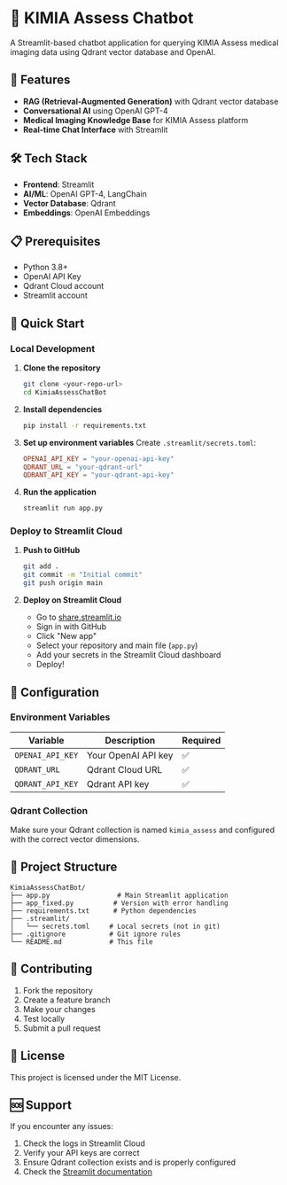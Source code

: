 # 🧬 KIMIA Assess Chatbot

A Streamlit-based chatbot application for querying KIMIA Assess medical imaging data using Qdrant vector database and OpenAI.

## 🚀 Features

- **RAG (Retrieval-Augmented Generation)** with Qdrant vector database
- **Conversational AI** using OpenAI GPT-4
- **Medical Imaging Knowledge Base** for KIMIA Assess platform
- **Real-time Chat Interface** with Streamlit

## 🛠️ Tech Stack

- **Frontend**: Streamlit
- **AI/ML**: OpenAI GPT-4, LangChain
- **Vector Database**: Qdrant
- **Embeddings**: OpenAI Embeddings

## 📋 Prerequisites

- Python 3.8+
- OpenAI API Key
- Qdrant Cloud account
- Streamlit account

## 🚀 Quick Start

### Local Development

1. **Clone the repository**
   ```bash
   git clone <your-repo-url>
   cd KimiaAssessChatBot
   ```

2. **Install dependencies**
   ```bash
   pip install -r requirements.txt
   ```

3. **Set up environment variables**
   Create `.streamlit/secrets.toml`:
   ```toml
   OPENAI_API_KEY = "your-openai-api-key"
   QDRANT_URL = "your-qdrant-url"
   QDRANT_API_KEY = "your-qdrant-api-key"
   ```

4. **Run the application**
   ```bash
   streamlit run app.py
   ```

### Deploy to Streamlit Cloud

1. **Push to GitHub**
   ```bash
   git add .
   git commit -m "Initial commit"
   git push origin main
   ```

2. **Deploy on Streamlit Cloud**
   - Go to [share.streamlit.io](https://share.streamlit.io)
   - Sign in with GitHub
   - Click "New app"
   - Select your repository and main file (`app.py`)
   - Add your secrets in the Streamlit Cloud dashboard
   - Deploy!

## 🔧 Configuration

### Environment Variables

| Variable | Description | Required |
|----------|-------------|----------|
| `OPENAI_API_KEY` | Your OpenAI API key | ✅ |
| `QDRANT_URL` | Qdrant Cloud URL | ✅ |
| `QDRANT_API_KEY` | Qdrant API key | ✅ |

### Qdrant Collection

Make sure your Qdrant collection is named `kimia_assess` and configured with the correct vector dimensions.

## 📁 Project Structure

```
KimiaAssessChatBot/
├── app.py                 # Main Streamlit application
├── app_fixed.py          # Version with error handling
├── requirements.txt      # Python dependencies
├── .streamlit/
│   └── secrets.toml     # Local secrets (not in git)
├── .gitignore           # Git ignore rules
└── README.md            # This file
```

## 🤝 Contributing

1. Fork the repository
2. Create a feature branch
3. Make your changes
4. Test locally
5. Submit a pull request

## 📄 License

This project is licensed under the MIT License.

## 🆘 Support

If you encounter any issues:
1. Check the logs in Streamlit Cloud
2. Verify your API keys are correct
3. Ensure Qdrant collection exists and is properly configured
4. Check the [Streamlit documentation](https://docs.streamlit.io) 